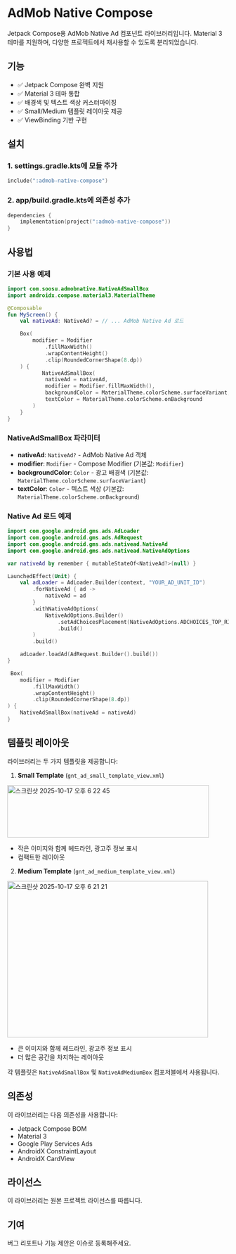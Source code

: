 # AdMob Native Compose

Jetpack Compose용 AdMob Native Ad 컴포넌트 라이브러리입니다. Material 3 테마를 지원하며, 다양한 프로젝트에서 재사용할 수 있도록 분리되었습니다.

## 기능

- ✅ Jetpack Compose 완벽 지원
- ✅ Material 3 테마 통합
- ✅ 배경색 및 텍스트 색상 커스터마이징
- ✅ Small/Medium 템플릿 레이아웃 제공
- ✅ ViewBinding 기반 구현

## 설치

### 1. settings.gradle.kts에 모듈 추가

```kotlin
include(":admob-native-compose")
```

### 2. app/build.gradle.kts에 의존성 추가

```kotlin
dependencies {
    implementation(project(":admob-native-compose"))
}
```

## 사용법

### 기본 사용 예제

```kotlin
import com.soosu.admobnative.NativeAdSmallBox
import androidx.compose.material3.MaterialTheme

@Composable
fun MyScreen() {
    val nativeAd: NativeAd? = // ... AdMob Native Ad 로드

    Box(
        modifier = Modifier
            .fillMaxWidth()
            .wrapContentHeight()
            .clip(RoundedCornerShape(8.dp))
    ) {
           NativeAdSmallBox(
            nativeAd = nativeAd,
            modifier = Modifier.fillMaxWidth(),
            backgroundColor = MaterialTheme.colorScheme.surfaceVariant,
            textColor = MaterialTheme.colorScheme.onBackground
        )
    }
}
```

### NativeAdSmallBox 파라미터

- **nativeAd**: `NativeAd?` - AdMob Native Ad 객체
- **modifier**: `Modifier` - Compose Modifier (기본값: `Modifier`)
- **backgroundColor**: `Color` - 광고 배경색 (기본값: `MaterialTheme.colorScheme.surfaceVariant`)
- **textColor**: `Color` - 텍스트 색상 (기본값: `MaterialTheme.colorScheme.onBackground`)

### Native Ad 로드 예제

```kotlin
import com.google.android.gms.ads.AdLoader
import com.google.android.gms.ads.AdRequest
import com.google.android.gms.ads.nativead.NativeAd
import com.google.android.gms.ads.nativead.NativeAdOptions

var nativeAd by remember { mutableStateOf<NativeAd?>(null) }

LaunchedEffect(Unit) {
    val adLoader = AdLoader.Builder(context, "YOUR_AD_UNIT_ID")
        .forNativeAd { ad ->
            nativeAd = ad
        }
        .withNativeAdOptions(
            NativeAdOptions.Builder()
                .setAdChoicesPlacement(NativeAdOptions.ADCHOICES_TOP_RIGHT)
                .build()
        )
        .build()

    adLoader.loadAd(AdRequest.Builder().build())
}

 Box(
    modifier = Modifier
        .fillMaxWidth()
        .wrapContentHeight()
        .clip(RoundedCornerShape(8.dp))
) {
    NativeAdSmallBox(nativeAd = nativeAd)
}

```

## 템플릿 레이아웃

라이브러리는 두 가지 템플릿을 제공합니다:

1. **Small Template** (`gnt_ad_small_template_view.xml`)
<img width="459" height="119" alt="스크린샷 2025-10-17 오후 6 22 45" src="https://github.com/user-attachments/assets/9e8aa35f-73f5-4a48-847b-907b7b426e5b" />

   - 작은 이미지와 함께 헤드라인, 광고주 정보 표시
   - 컴팩트한 레이아웃


2. **Medium Template** (`gnt_ad_medium_template_view.xml`)
<img width="457" height="356" alt="스크린샷 2025-10-17 오후 6 21 21" src="https://github.com/user-attachments/assets/df541d69-5c7b-4f2d-b1b8-12d82052fb5d" />

   - 큰 이미지와 함께 헤드라인, 광고주 정보 표시
   - 더 많은 공간을 차지하는 레이아웃


각 템플릿은 `NativeAdSmallBox` 및 `NativeAdMediumBox` 컴포저블에서 사용됩니다.

## 의존성

이 라이브러리는 다음 의존성을 사용합니다:

- Jetpack Compose BOM
- Material 3
- Google Play Services Ads
- AndroidX ConstraintLayout
- AndroidX CardView

## 라이선스

이 라이브러리는 원본 프로젝트 라이선스를 따릅니다.

## 기여

버그 리포트나 기능 제안은 이슈로 등록해주세요.
